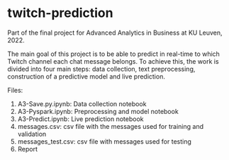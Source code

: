 # twitch-prediction
Part of the final project for Advanced Analytics in Business at KU Leuven, 2022.

The main goal of this project is to be able to predict in real-time to which Twitch channel each chat message belongs. To achieve this, the work is divided into four main steps: data collection, text preprocessing, construction of a predictive model and live prediction.

Files: 
1. A3-Save.py.ipynb: Data collection notebook
2. A3-Pyspark.ipynb: Preprocessing and model notebook
3. A3-Predict.ipynb: Live prediction notebook
4. messages.csv: csv file with the messages used for training and validation 
5. messages_test.csv: csv file with messages used for testing
6. Report
